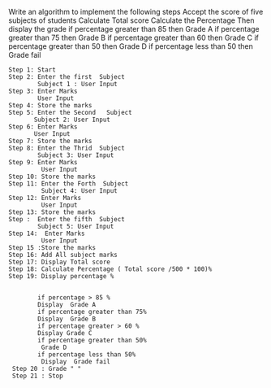  
Write an algorithm to implement the following steps
        Accept the score of five subjects of students
        Calculate Total score
        Calculate the Percentage
        Then display the grade
            if percentage greater than 85 then Grade A
            if percentage greater than 75 then Grade B
            if percentage greater than 60 then Grade C
            if percentage greater than 50 then Grade D
            if percentage less than 50 then Grade fail

    Step 1: Start
    Step 2: Enter the first  Subject 
            Subject 1 : User Input
    Step 3: Enter Marks
            User Input
    Step 4: Store the marks
    Step 5: Enter the Second   Subject 
           Subject 2: User Input
    Step 6: Enter Marks
           User Input
    Step 7: Store the marks
    Step 8: Enter the Thrid  Subject 
            Subject 3: User Input
    Step 9: Enter Marks
             User Input
    Step 10: Store the marks
    Step 11: Enter the Forth  Subject 
             Subject 4: User Input
    Step 12: Enter Marks
             User Input
    Step 13: Store the marks
    Step :  Enter the fifth  Subject 
            Subject 5: User Input
    Step 14:  Enter Marks
             User Input
    Step 15 :Store the marks
    Step 16: Add All subject marks 
    Step 17: Display Total score
    Step 18: Calculate Percentage ( Total score /500 * 100)%
    Step 19: Display percentage %


            if percentage > 85 %
            Display  Grade A
            if percentage greater than 75%
            Display  Grade B
            if percentage greater > 60 %
            Display Grade C
            if percentage greater than 50% 
             Grade D
            if percentage less than 50%
             Display  Grade fail
     Step 20 : Grade " "
     Step 21 : Stop         
 